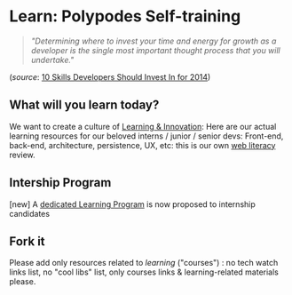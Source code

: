 Learn: Polypodes Self-training
==============================

> _"Determining where to invest your time and energy for growth as a developer is the single most important thought process that you will undertake."_

(_source_: [10 Skills Developers Should Invest In for 2014](https://medium.com/web-design-and-development/64eb28781489))

What will you learn today?
--------------------------

We want to create a culture of [Learning & Innovation](http://www.infoq.com/fr/articles/culture-learning-innovation): Here are our actual learning resources for our beloved interns / junior / senior devs: Front-end, back-end, architecture, persistence, UX, etc: this is our own [web literacy](https://wiki.mozilla.org/Webmaker/WebLiteracyMap) review.


Intership Program
-----------------

[new] A [dedicated Learning Program](Programs/Internship.md) is now proposed to internship candidates


Fork it
-------

Please add only resources related to *learning* ("courses") :
no tech watch links list, no "cool libs" list, only courses links & learning-related materials please.
